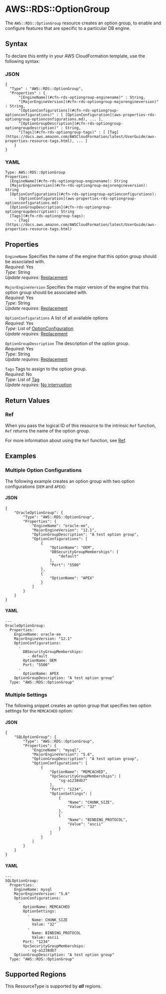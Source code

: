 # AWS::RDS::OptionGroup<a name="aws-resource-rds-optiongroup"></a>

The `AWS::RDS::OptionGroup` resource creates an option group, to enable and configure features that are specific to a particular DB engine\.

## Syntax<a name="aws-resource-rds-optiongroup-syntax"></a>

To declare this entity in your AWS CloudFormation template, use the following syntax:

### JSON<a name="aws-resource-rds-optiongroup-syntax.json"></a>

```
{
  "Type" : "AWS::RDS::OptionGroup",
  "Properties" : {
      "[EngineName](#cfn-rds-optiongroup-enginename)" : String,
      "[MajorEngineVersion](#cfn-rds-optiongroup-majorengineversion)" : String,
      "[OptionConfigurations](#cfn-rds-optiongroup-optionconfigurations)" : [ [OptionConfiguration](aws-properties-rds-optiongroup-optionconfigurations.md), ... ],
      "[OptionGroupDescription](#cfn-rds-optiongroup-optiongroupdescription)" : String,
      "[Tags](#cfn-rds-optiongroup-tags)" : [ [Tag](https://docs.aws.amazon.com/AWSCloudFormation/latest/UserGuide/aws-properties-resource-tags.html), ... ]
    }
}
```

### YAML<a name="aws-resource-rds-optiongroup-syntax.yaml"></a>

```
Type: AWS::RDS::OptionGroup
Properties: 
  [EngineName](#cfn-rds-optiongroup-enginename): String
  [MajorEngineVersion](#cfn-rds-optiongroup-majorengineversion): String
  [OptionConfigurations](#cfn-rds-optiongroup-optionconfigurations): 
    - [OptionConfiguration](aws-properties-rds-optiongroup-optionconfigurations.md)
  [OptionGroupDescription](#cfn-rds-optiongroup-optiongroupdescription): String
  [Tags](#cfn-rds-optiongroup-tags): 
    - [Tag](https://docs.aws.amazon.com/AWSCloudFormation/latest/UserGuide/aws-properties-resource-tags.html)
```

## Properties<a name="aws-resource-rds-optiongroup-properties"></a>

`EngineName`  <a name="cfn-rds-optiongroup-enginename"></a>
Specifies the name of the engine that this option group should be associated with\.  
*Required*: Yes  
*Type*: String  
*Update requires*: [Replacement](https://docs.aws.amazon.com/AWSCloudFormation/latest/UserGuide/using-cfn-updating-stacks-update-behaviors.html#update-replacement)

`MajorEngineVersion`  <a name="cfn-rds-optiongroup-majorengineversion"></a>
Specifies the major version of the engine that this option group should be associated with\.  
*Required*: Yes  
*Type*: String  
*Update requires*: [Replacement](https://docs.aws.amazon.com/AWSCloudFormation/latest/UserGuide/using-cfn-updating-stacks-update-behaviors.html#update-replacement)

`OptionConfigurations`  <a name="cfn-rds-optiongroup-optionconfigurations"></a>
A list of all available options  
*Required*: Yes  
*Type*: List of [OptionConfiguration](aws-properties-rds-optiongroup-optionconfigurations.md)  
*Update requires*: [Replacement](https://docs.aws.amazon.com/AWSCloudFormation/latest/UserGuide/using-cfn-updating-stacks-update-behaviors.html#update-replacement)

`OptionGroupDescription`  <a name="cfn-rds-optiongroup-optiongroupdescription"></a>
The description of the option group\.  
*Required*: Yes  
*Type*: String  
*Update requires*: [Replacement](https://docs.aws.amazon.com/AWSCloudFormation/latest/UserGuide/using-cfn-updating-stacks-update-behaviors.html#update-replacement)

`Tags`  <a name="cfn-rds-optiongroup-tags"></a>
Tags to assign to the option group\.  
*Required*: No  
*Type*: List of [Tag](https://docs.aws.amazon.com/AWSCloudFormation/latest/UserGuide/aws-properties-resource-tags.html)  
*Update requires*: [No interruption](https://docs.aws.amazon.com/AWSCloudFormation/latest/UserGuide/using-cfn-updating-stacks-update-behaviors.html#update-no-interrupt)

## Return Values<a name="aws-resource-rds-optiongroup-return-values"></a>

### Ref<a name="aws-resource-rds-optiongroup-return-values-ref"></a>

 When you pass the logical ID of this resource to the intrinsic `Ref` function, `Ref` returns the name of the option group\.

For more information about using the `Ref` function, see [Ref](https://docs.aws.amazon.com/AWSCloudFormation/latest/UserGuide/intrinsic-function-reference-ref.html)\.

## Examples<a name="aws-resource-rds-optiongroup--examples"></a>

### Multiple Option Configurations<a name="aws-resource-rds-optiongroup--examples--Multiple_Option_Configurations"></a>

The following example creates an option group with two option configurations \(`OEM` and `APEX`\): 

#### JSON<a name="aws-resource-rds-optiongroup--examples--Multiple_Option_Configurations--json"></a>

```
{
    "OracleOptionGroup": {
        "Type": "AWS::RDS::OptionGroup",
        "Properties": {
            "EngineName": "oracle-ee",
            "MajorEngineVersion": "12.1",
            "OptionGroupDescription": "A test option group",
            "OptionConfigurations": [
                {
                    "OptionName": "OEM",
                    "DBSecurityGroupMemberships": [
                        "default"
                    ],
                    "Port": "5500"
                },
                {
                    "OptionName": "APEX"
                }
            ]
        }
    }
}
```

#### YAML<a name="aws-resource-rds-optiongroup--examples--Multiple_Option_Configurations--yaml"></a>

```
--- 
OracleOptionGroup: 
  Properties: 
    EngineName: oracle-ee
    MajorEngineVersion: "12.1"
    OptionConfigurations: 
      - 
        DBSecurityGroupMemberships: 
          - default
        OptionName: OEM
        Port: "5500"
      - 
        OptionName: APEX
    OptionGroupDescription: "A test option group"
  Type: "AWS::RDS::OptionGroup"
```

### Multiple Settings<a name="aws-resource-rds-optiongroup--examples--Multiple_Settings"></a>

The following snippet creates an option group that specifies two option settings for the `MEMCACHED` option: 

#### JSON<a name="aws-resource-rds-optiongroup--examples--Multiple_Settings--json"></a>

```
{
    "SQLOptionGroup": {
        "Type": "AWS::RDS::OptionGroup",
        "Properties": {
            "EngineName": "mysql",
            "MajorEngineVersion": "5.6",
            "OptionGroupDescription": "A test option group",
            "OptionConfigurations": [
                {
                    "OptionName": "MEMCACHED",
                    "VpcSecurityGroupMemberships": [
                        "sg-a1238db7"
                    ],
                    "Port": "1234",
                    "OptionSettings": [
                        {
                            "Name": "CHUNK_SIZE",
                            "Value": "32"
                        },
                        {
                            "Name": "BINDING_PROTOCOL",
                            "Value": "ascii"
                        }
                    ]
                }
            ]
        }
    }
}
```

#### YAML<a name="aws-resource-rds-optiongroup--examples--Multiple_Settings--yaml"></a>

```
--- 
SQLOptionGroup: 
  Properties: 
    EngineName: mysql
    MajorEngineVersion: "5.6"
    OptionConfigurations: 
      - 
        OptionName: MEMCACHED
        OptionSettings: 
          - 
            Name: CHUNK_SIZE
            Value: "32"
          - 
            Name: BINDING_PROTOCOL
            Value: ascii
        Port: "1234"
        VpcSecurityGroupMemberships: 
          - sg-a1238db7
    OptionGroupDescription: "A test option group"
  Type: "AWS::RDS::OptionGroup"
```

## Supported Regions

This ResourceType is supported by ***all*** regions.